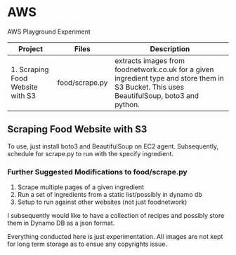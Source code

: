 # AWS
AWS Playground Experiment

Project | Files | Description
---|--- | ---
1. Scraping Food Website with S3 | food/scrape.py | extracts images from foodnetwork.co.uk for a given ingredient type and store them in S3 Bucket. This uses BeautifulSoup, boto3 and python. 

## Scraping Food Website with S3

To use, just install boto3 and BeautifulSoup on EC2 agent. Subsequently, schedule for scrape.py to run with the specify ingredient. 

### Further Suggested Modifications to food/scrape.py
1. Scrape multiple pages of a given ingredient
2. Run a set of ingredients from a static list/possibly in dynamo db
3. Setup to run against other websites (not just foodnetwork)

I subsequently would like to have a collection of recipes and possibly store them in Dynamo DB as a json format. 

Everything conducted here is just experimentation. All images are not kept for long term storage as to ensue any copyrights issue.
